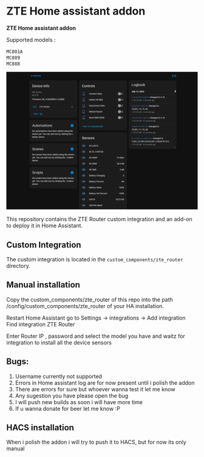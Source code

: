 # ZTE Home assistant addon
**ZTE Home assistant addon**

Supported models : 

```
MC801A
MC889
MC888
```
![enter image description here](https://raw.githubusercontent.com/Kajkac/ZTE-MC-Home-assistant-repo/main/zte.png)

This repository contains the ZTE Router custom integration and an add-on to deploy it in Home Assistant.

## Custom Integration

The custom integration is located in the `custom_components/zte_router` directory.

## Manual installation

Copy the custom_components/zte_router of this repo into the path /config/custom_components/zte_router of your HA installation.

Restart Home Assistant go to Settings -> integrations -> Add integration 
Find integration ZTE Router 

Enter Router IP , password and select the model you have and waitz for integration to install all the device sensors

## Bugs: 

1. Username currently not supported
2. Errors in Home assistant log are for now present until i polish the addon 
2. There are errors for sure but whoever wanna test it let me know
4. Any sugestion you have please open the bug 
5. I will push new builds as soon i will have more time
6. If u wanna donate for beer let me know :P 

## HACS installation

When i polish the addon i will try to push it to HACS, but for now its only manual

